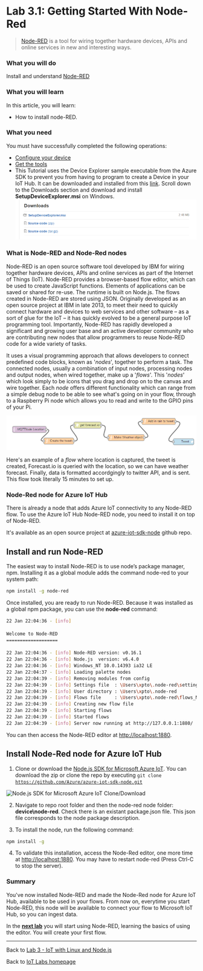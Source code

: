 # Lab 3.1: Getting Started With Node-Red

> [Node-RED](https://nodered.org/) is a tool for wiring together hardware devices, APIs and online services in new and interesting ways.

### What you will do
Install and understand [Node-RED](https://nodered.org/) 

### What you will learn
In this article, you will learn:
* How to install node-RED.

### What you need
You must have successfully completed the following operations:

* [Configure your device](/content/lab-2-configure-your-device-and-get-the-tools.md)
* [Get the tools](/content/lab-2-configure-your-device-and-get-the-tools.md#install-git-note)
* This Tutorial uses the Device Explorer sample executable from the Azure SDK to prevent you from having to program to create a Device in your IoT Hub.  It can be downloaded and installed from this [link](https://github.com/Azure/azure-iot-sdks/releases).  Scroll down to the Downloads section and download and install **SetupDeviceExplorer.msi** on Windows.
 ![](images/lab3-github-deviceexplorer.png)

### What is Node-RED and Node-Red nodes

Node-RED is an open source software tool developed by IBM for wiring together hardware devices, APIs and online services as part of the Internet of Things (IoT). Node-RED provides a browser-based flow editor, which can be used to create JavaScript functions. Elements of applications can be saved or shared for re-use. The runtime is built on Node.js. The flows created in Node-RED are stored using JSON.
Originally developed as an open source project at IBM in late 2013, to meet their need to quickly connect hardware and devices to web services and other software – as a sort of glue for the IoT – it has quickly evolved to be a general purpose IoT programming tool.
Importantly, Node-RED has rapidly developed a significant and growing user base and an active developer community who are contributing new nodes that allow programmers to reuse Node-RED code for a wide variety of tasks.

It uses a visual programming approach that allows developers to connect predefined code blocks, known as '*nodes*', together to perform a task. The connected nodes, usually a combination of input nodes, processing nodes and output nodes, when wired together, make up a '*flows*'.
This '*nodes*' which look simply to be icons that you drag and drop on to the canvas and wire together. Each *node* offers different functionality which can range from a simple debug node to be able to see what's going on in your flow, through to a Raspberry Pi node which allows you to read and write to the GPIO pins of your Pi.

![Node-RED flow](/images/lab3_node-red.png)

Here's an example of a *flow* where location is captured, the tweet is created, Forecast.io is queried with the location, so we can have weather forecast. Finally, data is formatted accordgingly to twitter API, and is sent. This flow took literally 15 minutes to set up.

### Node-Red node for Azure IoT Hub

There is already a node that adds Azure IoT connectivity to any Node-RED flow. To use the Azure IoT Hub Node-RED node, you need to install it on top of Node-RED.

It's available as an open source project at [azure-iot-sdk-node](https://github.com/Azure/azure-iot-sdk-node/tree/master/device/node-red) github repo.

## Install and run Node-RED

The easiest way to install Node-RED is to use node’s package manager, npm. Installing it as a global module adds the command node-red to your system path:

   ```bash
   npm install -g node-red
   ```

Once installed, you are ready to run Node-RED.
Because it was installed as a global npm package, you can use the **node-red** command:

   ```bash
   22 Jan 22:04:36 - [info]
   
   Welcome to Node-RED
   ===================
   
   22 Jan 22:04:36 - [info] Node-RED version: v0.16.1
   22 Jan 22:04:36 - [info] Node.js  version: v6.4.0
   22 Jan 22:04:36 - [info] Windows_NT 10.0.14393 ia32 LE
   22 Jan 22:04:37 - [info] Loading palette nodes
   22 Jan 22:04:39 - [info] Removing modules from config
   22 Jan 22:04:39 - [info] Settings file  : \Users\xpto\.node-red\settings.js
   22 Jan 22:04:39 - [info] User directory : \Users\xpto\.node-red
   22 Jan 22:04:39 - [info] Flows file     : \Users\xpto\.node-red\flows_MACHINE.json
   22 Jan 22:04:39 - [info] Creating new flow file
   22 Jan 22:04:39 - [info] Starting flows
   22 Jan 22:04:39 - [info] Started flows
   22 Jan 22:04:39 - [info] Server now running at http://127.0.0.1:1880/
   ```

You can then access the Node-RED editor at [http://localhost:1880](http://localhost:1880).

## Install Node-Red node for Azure IoT Hub


1. Clone or download the [Node.js SDK for Microsoft Azure IoT](https://github.com/Azure/azure-iot-sdk-node). 
   You can download the zip or clone the repo by executing <code>git clone https://github.com/Azure/azure-iot-sdk-node.git</code>

![Node.js SDK for Microsoft Azure IoT Clone/Download](lab3_nodejs-iot-sdk-download-clone.png)

2. Navigate to repo root folder and then the node-red node folder: **device\node-red**. Check there is an existant package.json file. This json file corresponds to the node package description.

3. To install the node, run the following command: 

  ```bash
  npm install -g
  ```

4. To validate this installation, access the Node-Red editor, one more time at [http://localhost:1880](http://localhost:1880). You may have to restart node-red (Press Ctrl-C to stop the server).


### Summary
You've now installed Node-RED and made the Node-Red node for Azure IoT Hub, available to be used in your flows. From now on, everytime you start Node-RED, this node will be available to connect your flow to Microsoft IoT Hub, so you can ingest data.  

In the **[next lab][nextlab]** you will start using Node-RED, learning the basics of using the editor. You will create your first flow.

---

Back to [Lab 3 - IoT with Linux and Node.js](/content/lab-3-linux-iot-node-red.md)

Back to [IoT Labs homepage](/readme.md)

[nextlab]: /content/lab-3-2-creating-your-first-flow.md
